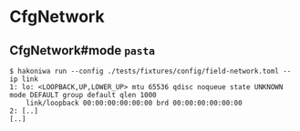 # CfgNetwork

## CfgNetwork#mode `pasta`

```console
$ hakoniwa run --config ./tests/fixtures/config/field-network.toml -- ip link
1: lo: <LOOPBACK,UP,LOWER_UP> mtu 65536 qdisc noqueue state UNKNOWN mode DEFAULT group default qlen 1000
    link/loopback 00:00:00:00:00:00 brd 00:00:00:00:00:00
2: [..]
[..]

```
